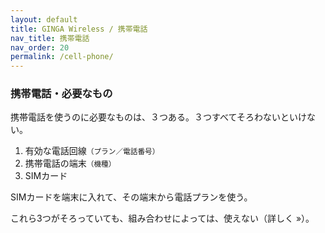 ```yaml
---
layout: default
title: GINGA Wireless / 携帯電話
nav_title: 携帯電話
nav_order: 20
permalink: /cell-phone/
---
```

<main>
  <div class="container">
    <div class="row">
      <article class="col-sm-6 col-lg-3">
        <div class="panel panel-default">
          <div class="panel-heading">
            <h3 class="panel-title">携帯電話・必要なもの</h3>
          </div>
          <div class="panel-body">
            <p>携帯電話を使うのに必要なものは、３つある。３つすべてそろわないといけない。</p>
            <ol>
              <li>有効な電話回線<small>（プラン／電話番号）</small></li>
              <li>携帯電話の端末<small>（機種）</small></li>
              <li>SIMカード</li>
            </ol>
            <p>SIMカードを端末に入れて、その端末から電話プランを使う。</p>
            <p>これら3つがそろっていても、組み合わせによっては、使えない（詳しく &raquo;）。</p>
          </div>
        </div>
      </article>
    </div>
  </div>
</main>
